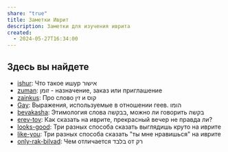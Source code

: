 ```yaml
---
share: "true"
title: Заметки Иврит
description: Заметки для изучения иврита
created:
  - 2024-05-27T16:34:00
---
```


## Здесь вы найдете
- [ishur](./ishur.md): Что такое ишур אישור
- [zuman](./zuman.md): זומן - назначение, заказ или приглашение
- [zainkus](./zainkus.md): Про слово זין и קוס
- [Gay](./Gay.md): Выражения, используемые в отношении геев. הומו
- [bevakasha](./bevakasha.md): Этимология слова בבקשה, можно ли говорить בקשה
- [erev-tov](./erev-tov.md): Как сказать на иврите, прекрасный вечер не правда ли?
- [looks-good](./looks-good.md): Три разных способа сказать выглядишь круто на иврите
- [like-you](./like-you.md): Три разных способа сказать "ты мне нравишься" на иврите
- [only-rak-bilvad](./only-rak-bilvad.md): Чем отличается בלבד от רק



